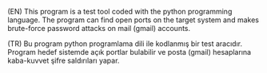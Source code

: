 (EN)
This program is a test tool coded with the python programming language.
The program can find open ports on the target system and makes brute-force password attacks on mail (gmail) accounts.

(TR)
Bu program python programlama dili ile kodlanmış bir test aracıdır.
Program hedef sistemde açık portlar bulabilir ve posta (gmail) hesaplarına kaba-kuvvet şifre saldırıları yapar.
